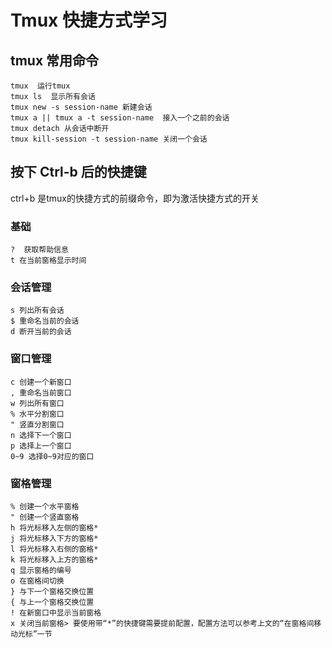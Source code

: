 # Tmux 快捷方式学习

## tmux 常用命令

```
tmux  运行tmux
tmux ls  显示所有会话
tmux new -s session-name 新建会话
tmux a || tmux a -t session-name  接入一个之前的会话
tmux detach 从会话中断开
tmux kill-session -t session-name 关闭一个会话
```

## 按下 Ctrl-b 后的快捷键

ctrl+b 是tmux的快捷方式的前缀命令，即为激活快捷方式的开关

### 基础
```
?  获取帮助信息
t 在当前窗格显示时间
```

### 会话管理
```
s 列出所有会话
$ 重命名当前的会话
d 断开当前的会话
```

### 窗口管理
```
c 创建一个新窗口
, 重命名当前窗口
w 列出所有窗口
% 水平分割窗口
" 竖直分割窗口
n 选择下一个窗口
p 选择上一个窗口
0~9 选择0~9对应的窗口
```

### 窗格管理
```
% 创建一个水平窗格
" 创建一个竖直窗格
h 将光标移入左侧的窗格*
j 将光标移入下方的窗格*
l 将光标移入右侧的窗格*
k 将光标移入上方的窗格*
q 显示窗格的编号
o 在窗格间切换
} 与下一个窗格交换位置
{ 与上一个窗格交换位置
! 在新窗口中显示当前窗格
x 关闭当前窗格> 要使用带“*”的快捷键需要提前配置，配置方法可以参考上文的“在窗格间移动光标”一节
```
